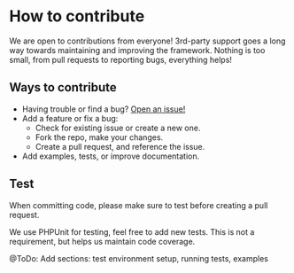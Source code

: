 # How to contribute

We are open to contributions from everyone! 3rd-party support goes a long way
towards maintaining and improving the framework. Nothing is too small, from pull
requests to reporting bugs, everything helps!

## Ways to contribute

* Having trouble or find a bug? [Open an
issue!](https://github.com/planetteamspeak/ts3phpframework/issues/new)
* Add a feature or fix a bug:
  * Check for existing issue or create a new one.
  * Fork the repo, make your changes.
  * Create a pull request, and reference the issue.
* Add examples, tests, or improve documentation.

## Test

When committing code, please make sure to test before creating a pull request.

We use PHPUnit for testing, feel free to add new tests. This is not a
requirement, but helps us maintain code coverage.

@ToDo: Add sections: test environment setup, running tests, examples

